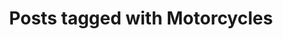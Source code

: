 ---
layout: tag
tag: motorcycles
title: "Posts tagged with Motorcycles"
permalink: /tag/motorcycles/
---
